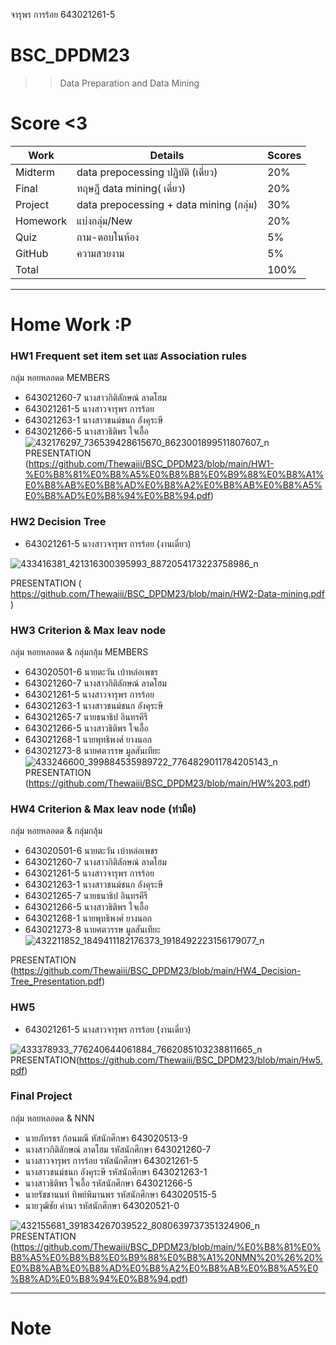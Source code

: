  จารุพร การร้อย 643021261-5
# BSC_DPDM23

>>Data Preparation and Data Mining

# Score <3

Work | Details | Scores
-----|-----|-----
Midterm | data prepocessing ปฏิบัติ (เดี่ยว) | 20%|
Final | ทฤษฎี data mining( เดี่ยว) | 20%|
Project | data prepocessing + data mining (กลุ่ม) | 30%|
Homework|แบ่งกลุ่ม/New|20%|
Quiz|ถาม-ตอบในห้อง| 5%|
GitHub|ความสวยงาม| 5%|
 Total|  | 100%|
**************************************************************************************************
# Home Work :P


### HW1 Frequent set item set และ Association rules
กลุ่ม หอยหลอดด MEMBERS
- 643021260-7 นางสาวกิติลักษณ์ ลาดโฮม
- 643021261-5 นางสาวจารุพร การร้อย
- 643021263-1 นางสาวชนม์ชนก อังคุระษี
- 643021266-5 นางสาวธิติพร ใจเอื้อ
  ![432176297_736539428615670_8623001899511807607_n](https://github.com/Thewaiii/BSC_DPDM23/assets/138456613/736c9c2e-e258-460f-884d-15520123569d)
  PRESENTATION (https://github.com/Thewaiii/BSC_DPDM23/blob/main/HW1-%E0%B8%81%E0%B8%A5%E0%B8%B8%E0%B9%88%E0%B8%A1%E0%B8%AB%E0%B8%AD%E0%B8%A2%E0%B8%AB%E0%B8%A5%E0%B8%AD%E0%B8%94%E0%B8%94.pdf)
  
   
###  HW2 Decision Tree
- 643021261-5 นางสาวจารุพร การร้อย (งานเดี่ยว)
  
![433416381_421316300395993_8872054173223758986_n](https://github.com/Thewaiii/BSC_DPDM23/assets/138456613/80ba5e14-f528-4737-8c37-0f8f5f83e104)

 PRESENTATION ( https://github.com/Thewaiii/BSC_DPDM23/blob/main/HW2-Data-mining.pdf )

 

###  HW3 Criterion & Max leav node
กลุ่ม หอยหลอดด & กลุ่มกลุ้ม  MEMBERS

- 643020501-6    นายตะวัน เบ้าหล่อเพชร
- 643021260-7    นางสาวกิติลักษณ์ ลาดโฮม
- 643021261-5    นางสาวจารุพร การร้อย
- 643021263-1    นางสาวชนม์ชนก อังคุระษี
- 643021265-7    นายธนาธิป อินทรคีรี
- 643021266-5    นางสาวธิติพร ใจเอื้อ
- 643021268-1    นายพุทธิพงศ์ ยางนอก
- 643021273-8    นายศตวรรษ มูลสันเทียะ
![433246600_399884535989722_7764829011784205143_n](https://github.com/Thewaiii/BSC_DPDM23/assets/138456613/4fad7ea6-be04-44ab-ad47-dced525ddd5e)
PRESENTATION (https://github.com/Thewaiii/BSC_DPDM23/blob/main/HW%203.pdf)

###  HW4 Criterion & Max leav node (ทำมือ)
กลุ่ม หอยหลอดด & กลุ่มกลุ้ม
- 643020501-6    นายตะวัน เบ้าหล่อเพชร
- 643021260-7    นางสาวกิติลักษณ์ ลาดโฮม
- 643021261-5    นางสาวจารุพร การร้อย
- 643021263-1    นางสาวชนม์ชนก อังคุระษี
- 643021265-7    นายธนาธิป อินทรคีรี
- 643021266-5    นางสาวธิติพร ใจเอื้อ
- 643021268-1    นายพุทธิพงศ์ ยางนอก
- 643021273-8    นายศตวรรษ มูลสันเทียะ
![432211852_1849411182176373_1918492223156179077_n](https://github.com/Thewaiii/BSC_DPDM23/assets/138456613/c5d2b408-a67e-4a81-9733-a14c94c348d7)

 PRESENTATION (https://github.com/Thewaiii/BSC_DPDM23/blob/main/HW4_Decision-Tree_Presentation.pdf)
### HW5

- 643021261-5 นางสาวจารุพร การร้อย (งานเดี่ยว)

![433378933_776240644061884_7662085103238811665_n](https://github.com/Thewaiii/BSC_DPDM23/assets/138456613/d58c0169-72d8-4498-8ee6-33deb548d01c)
PRESENTATION(https://github.com/Thewaiii/BSC_DPDM23/blob/main/Hw5.pdf)  
### Final Project
กลุ่ม หอยหลอดด & NNN

- นายภัทรธร ก้อนมณี          หัสนักศึกษา 643020513-9
- นางสาวกิติลักษณ์ ลาดโฮม     รหัสนักศึกษา 643021260-7
- นางสาวจารุพร การร้อย        รหัสนักศึกษา  643021261-5
- นางสาวชนม์ชนก อังคุระษี      รหัสนักศึกษา 643021263-1
- นางสาวธิติพร ใจเอื้อ          รหัสนักศึกษา 643021266-5
- นายรัชชานนท์ ทิพย์พิมานพร    รหัสนักศึกษา 643020515-5
- นายวุฒิชัย คำนา             รหัสนักศึกษา 643020521-0
  
![432155681_391834267039522_8080639737351324906_n](https://github.com/Thewaiii/BSC_DPDM23/assets/138456613/0deab5f9-0700-4668-952e-944a60b0afe1)
PRESENTATION (https://github.com/Thewaiii/BSC_DPDM23/blob/main/%E0%B8%81%E0%B8%A5%E0%B8%B8%E0%B9%88%E0%B8%A1%20NMN%20%26%20%E0%B8%AB%E0%B8%AD%E0%B8%A2%E0%B8%AB%E0%B8%A5%E0%B8%AD%E0%B8%94%E0%B8%94.pdf)

**************************************************************************************************
# Note



